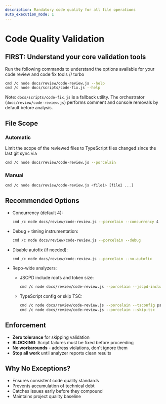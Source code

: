 ```yaml
---
description: Mandatory code quality for all file operations
auto_execution_mode: 1
---
```


# Code Quality Validation

## FIRST: Understand your core validation tools
Run the following commands to understand the options available for your code review and code fix tools
// turbo

```bash
cmd /c node docs/review/code-review.js --help
cmd /c node docs/scripts/code-fix.js --help
```

Note: `docs/scripts/code-fix.js` is a fallback utility. The orchestrator (`docs/review/code-review.js`) performs comment and console removals by default before analysis.

## File Scope
### Automatic 
Limit the scope of the reviewed files to TypeScript files changed since the last git sync via
```bash
cmd /c node docs/review/code-review.js --porcelain 
```
### Manual
```bash
cmd /c node docs/review/code-review.js <file1> [file2 ...]
```

## Recommended Options

- Concurrency (default 4):
  ```bash
  cmd /c node docs/review/code-review.js --porcelain --concurrency 4
  ```
- Debug + timing instrumentation:
  ```bash
  cmd /c node docs/review/code-review.js --porcelain --debug
  ```
- Disable autofix (if needed):
  ```bash
  cmd /c node docs/review/code-review.js --porcelain --no-autofix
  ```

- Repo-wide analyzers:
  - JSCPD include roots and token size:
    ```bash
    cmd /c node docs/review/code-review.js --porcelain --jscpd-include . --jscpd-min-tokens 60
    ```
  - TypeScript config or skip TSC:
    ```bash
    cmd /c node docs/review/code-review.js --porcelain --tsconfig path\to\tsconfig.json
    cmd /c node docs/review/code-review.js --porcelain --skip-tsc
    ```

## Enforcement
- **Zero tolerance** for skipping validation
- **BLOCKING**: Script failures must be fixed before proceeding
- **No workarounds** - address violations, don't ignore them
- **Stop all work** until analyzer reports clean results

## Why No Exceptions?
- Ensures consistent code quality standards
- Prevents accumulation of technical debt
- Catches issues early before they compound
- Maintains project quality baseline